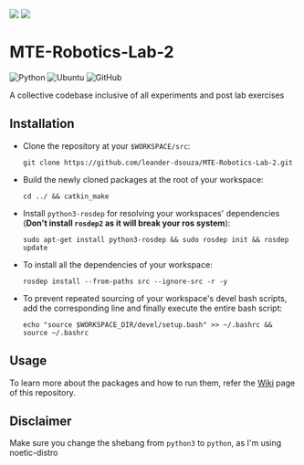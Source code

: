<img src="https://img.shields.io/badge/license-MIT-green&style=plastic"> <img src="https://img.shields.io/badge/noetic-passing-green&style=plastic">

# MTE-Robotics-Lab-2

![Python](https://img.shields.io/badge/-Python-black?style=plastic&logo=Python)
<img alt="Ubuntu" src="https://img.shields.io/badge/-Ubuntu-E95420?style=plastic&logo=Ubuntu&logoColor=white">
<img alt="GitHub" src="https://img.shields.io/badge/-GitHub-181717?style=plastic&logo=GitHub">

A collective codebase inclusive of all experiments and post lab exercises

## Installation

* Clone the repository at your `$WORKSPACE/src`:

      git clone https://github.com/leander-dsouza/MTE-Robotics-Lab-2.git
      
* Build the newly cloned packages at the root of your workspace:

      cd ../ && catkin_make
      
* Install `python3-rosdep` for resolving your workspaces' dependencies (**Don't install `rosdep2` as it will break your ros system**):

      sudo apt-get install python3-rosdep && sudo rosdep init && rosdep update
      
* To install all the dependencies of your workspace:

      rosdep install --from-paths src --ignore-src -r -y   

* To prevent repeated sourcing of your workspace's devel bash scripts, add the corresponding line and finally execute the entire bash script:

      echo "source $WORKSPACE_DIR/devel/setup.bash" >> ~/.bashrc && source ~/.bashrc

## Usage       

To learn more about the packages and how to run them, refer the [Wiki](https://github.com/leander-dsouza/MTE-Robotics-Lab-2/wiki) page of this repository.

## Disclaimer

Make sure you change the shebang from `python3` to `python`, as I'm using noetic-distro

